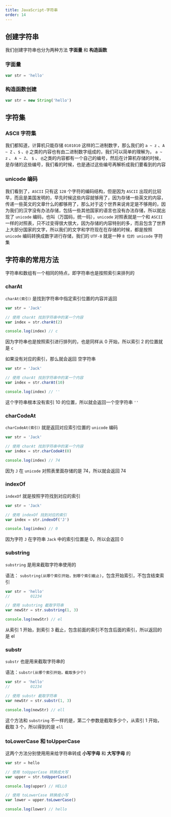 ```yaml
---
title: JavaScript-字符串
order: 14
---
```


## 创建字符串

我们创建字符串也分为两种方法 **字面量** 和 **构造函数**

### 字面量 

```javascript
var str = 'hello'
```

### 构造函数创建

```javascript
var str = new String('hello')
```

## 字符集

### ASCII 字符集

我们都知道，计算机只能存储 `0101010` 这样的二进制数字，那么我们的 `a ~ z` 、`A ~ Z` 、`$` 、`@`  之类的内容也有由二进制数字组成的，我们可以简单的理解为， `a ~ z` 、 `A ~ Z`、 `$` 、 `@`之类的内容都有一个自己的编号，然后在计算机存储的时候，是存储的这些编号，我们看的时候，也是通过这些编号再解析成我们要看到的内容

### unicode 编码

我们看到了，`ASCII` 只有这 `128` 个字符的编码结构，但是因为 `ASCII` 出现的比较早，而且是美国发明的，早先时候这些内容就够用了，因为存储一些英文的内容，传递一些英文的文章什么的都够用了，那么对于这个世界来说肯定是不够用的，因为我们的汉字没有办法存储，包括一些其他国家的语言也没有办法存储，所以就出现了 `unicode` 编码，也叫（万国码，统一码），`unicode` 对照表就是一个和 `ASCII` 一样的对照表，只不过变得很大很大，因为存储的内容特别的多，而且包含了世界上大部分国家的文字，所以我们的文字和字符现在在存储的时候，都是按照 `unicode` 编码转换成数字进行存储，我们的 `UTF-8` 就是一种 `8 位的 unicode` 字符集

## 字符串的常用方法

字符串和数组有一个相同的特点，即字符串也是按照索引来排列的

### charAt

`charAt(索引)`  是找到字符串中指定索引位置的内容并返回

```javascript
var str = 'Jack'

// 使用 charAt 找到字符串中的某一个内容
var index = str.charAt(2)

console.log(index) // c
```

因为字符串也是按照索引进行排列的，也是同样从 0 开始，所以索引 2 的位置就是 `c`

如果没有对应的索引，那么就会返回 空字符串

```javascript
var str = 'Jack'

// 使用 charAt 找到字符串中的某一个内容
var index = str.charAt(10)

console.log(index) // ''
```

这个字符串根本没有索引 10 的位置，所以就会返回一个空字符串 `''`

### charCodeAt

`charCodeAt(索引)` 就是返回对应索引位置的 `unicode` 编码

```javascript
var str = 'Jack'

// 使用 charAt 找到字符串中的某一个内容
var index = str.charCodeAt(0)

console.log(index) // 74
```

因为 `J` 在 `unicode` 对照表里面存储的是 74，所以就会返回 74

### indexOf

`indexOf` 就是按照字符找到对应的索引

```javascript
var str = 'Jack'

// 使用 indexOf 找到对应的索引
var index = str.indexOf('J')

console.log(index) // 0
```

因为字符 `J` 在字符串 `Jack` 中的索引位置是 0，所以会返回 0

### substring

`substring` 是用来截取字符串使用的

语法： `substring(从哪个索引开始，到哪个索引截止)`，包含开始索引，不包含结束索引

```javascript
var str = 'hello'
//         01234

// 使用 substring 截取字符串
var newStr = str.substring(1, 3)

console.log(newStr) // el
```

从索引 1 开始，到索引 3 截止，包含前面的索引不包含后面的索引，所以返回的是 el

### substr

`substr` 也是用来截取字符串的

语法：`substr(从哪个索引开始，截取多少个)`

```javascript
var str = 'hello'
//         01234

// 使用 substr 截取字符串
var newStr = str.substr(1, 3)

console.log(newStr) // ell
```

这个方法和 `substring` 不一样的是，第二个参数是截取多少个，从索引 1 开始，截取 3 个，所以得到的是 `ell`

### toLowerCase 和 toUpperCase

这两个方法分别使用用来给字符串转成 **小写字母** 和 **大写字母** 的

```javascript
var str = hello

// 使用 toUpperCase 转换成大写
var upper = str.toUpperCase()

console.log(upper) // HELLO

// 使用 toLowerCase 转换成小写
var lower = upper.toLowerCase()

console.log(lower) // hello
```
